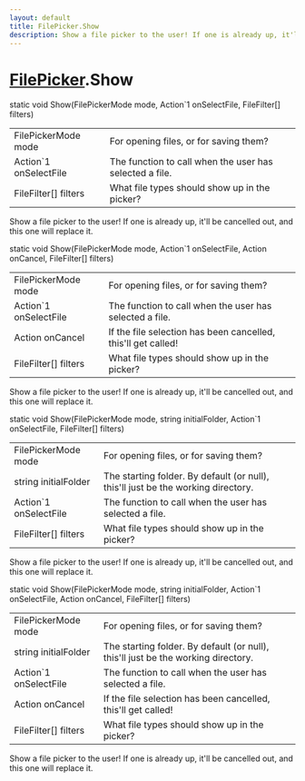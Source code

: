 ```yaml
---
layout: default
title: FilePicker.Show
description: Show a file picker to the user! If one is already up, it'll be cancelled out, and this one will replace it.
---
```

# [FilePicker]({{site.url}}/Pages/Reference/FilePicker.html).Show

<div class='signature' markdown='1'>
static void Show(FilePickerMode mode, Action`1 onSelectFile, FileFilter[] filters)
</div>

|  |  |
|--|--|
|FilePickerMode mode|For opening files, or for saving them?|
|Action`1 onSelectFile|The function to call when the user has selected a file.|
|FileFilter[] filters|What file types should show up in the picker?|

Show a file picker to the user! If one is already up, it'll be cancelled out,
and this one will replace it.
<div class='signature' markdown='1'>
static void Show(FilePickerMode mode, Action`1 onSelectFile, Action onCancel, FileFilter[] filters)
</div>

|  |  |
|--|--|
|FilePickerMode mode|For opening files, or for saving them?|
|Action`1 onSelectFile|The function to call when the user has selected a file.|
|Action onCancel|If the file selection has been cancelled, this'll get called!|
|FileFilter[] filters|What file types should show up in the picker?|

Show a file picker to the user! If one is already up, it'll be cancelled out,
and this one will replace it.
<div class='signature' markdown='1'>
static void Show(FilePickerMode mode, string initialFolder, Action`1 onSelectFile, FileFilter[] filters)
</div>

|  |  |
|--|--|
|FilePickerMode mode|For opening files, or for saving them?|
|string initialFolder|The starting folder. By default (or null), this'll just be             the working directory.|
|Action`1 onSelectFile|The function to call when the user has selected a file.|
|FileFilter[] filters|What file types should show up in the picker?|

Show a file picker to the user! If one is already up, it'll be cancelled out,
and this one will replace it.
<div class='signature' markdown='1'>
static void Show(FilePickerMode mode, string initialFolder, Action`1 onSelectFile, Action onCancel, FileFilter[] filters)
</div>

|  |  |
|--|--|
|FilePickerMode mode|For opening files, or for saving them?|
|string initialFolder|The starting folder. By default (or null), this'll just be             the working directory.|
|Action`1 onSelectFile|The function to call when the user has selected a file.|
|Action onCancel|If the file selection has been cancelled, this'll get called!|
|FileFilter[] filters|What file types should show up in the picker?|

Show a file picker to the user! If one is already up, it'll be cancelled out,
and this one will replace it.



